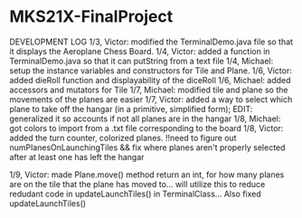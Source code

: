 # MKS21X-FinalProject

DEVELOPMENT LOG
1/3, Victor: modified the TerminalDemo.java file so that it displays the Aeroplane Chess Board.
1/4, Victor: added a function in TerminalDemo.java so that it can putString from a text file
1/4, Michael: setup the instance variables and constructors for Tile and Plane.
1/6, Victor: added dieRoll function and displayability of the diceRoll
1/6, Michael: added accessors and mutators for Tile
1/7, Michael: modified tile and plane so the movements of the planes are easier
1/7, Victor: added a way to select which plane to take off the hangar (in a primitive, simplified form); EDIT: generalized it so accounts if not all planes are in the hangar
1/8, Michael: got colors to import from a .txt file corresponding to the board
1/8, Victor: added the turn counter, colorized planes. !!need to figure out numPlanesOnLaunchingTiles && fix where planes aren't properly selected after at least one has left the hangar

1/9, Victor: made Plane.move() method return an int, for how many planes are on the tile that the plane has moved to... will utilize this to reduce redudant code in updateLaunchTiles() in TerminalClass...
Also fixed updateLaunchTiles()
